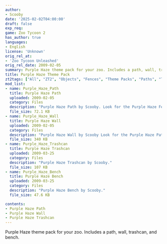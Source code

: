 ```yaml
---
author:
- Scooby
date: '2025-02-02T04:00:00'
draft: false
exp_req:
game: Zoo Tycoon 2
has_author: true
languages:
- English
license: 'Unknown'
orig_rel_at:
- 'Zoo Tycoon Unleashed'
orig_rel_date: 2009-02-05
summary: Purple Haze theme pack for your zoo. Includes a path, wall, trashcan, and bench.
title: Purple Haze Theme Pack
zt2tags: ["All", "ZT2", "Objects", "Fences", "Theme Packs", "Paths", "Trashcans", "Benches"]
mod_list:
- name: Purple_Haze_Path
  title: Purple Haze Path
  uploaded: 2009-02-05
  category: Files
  description: "Purple Haze Path by Scooby. Look for the Purple Haze Fence also."
  file_size: 72.1 KB
- name: Purple_Haze_Wall
  title: Purple Haze Wall
  uploaded: 2009-02-05
  category: Files
  description: "Purple Haze Wall by Scooby Look for the Purple Haze Path also."
  file_size: 340 KB
- name: Purple_Haze_Trashcan
  title: Purple Haze Trashcan
  uploaded: 2009-03-25
  category: Files
  description: "Purple Haze Trashcan by Scooby."
  file_size: 107 KB
- name: Purple_Haze_Bench
  title: Purple Haze Bench
  uploaded: 2009-03-25
  category: Files
  description: "Purple Haze Bench by Scooby."
  file_size: 47.6 KB

contents:
- Purple Haze Path
- Purple Haze Wall
- Purple Haze Trashcan
---
```


Purple Haze theme pack for your zoo. Includes a path, wall, trashcan, and bench.

